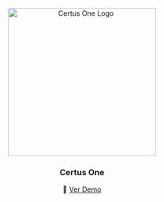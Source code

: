 <div align="center"> 
  <a href="https://github.com/Certus-One">
    <img src="https://i.imgur.com/VuMngtt.png" alt="Certus One Logo" width="300" height="300">
  </a>

  <h3 align="center">Certus One</h3>
  
<div align="center">

🔗 [Ver Demo](#) 



